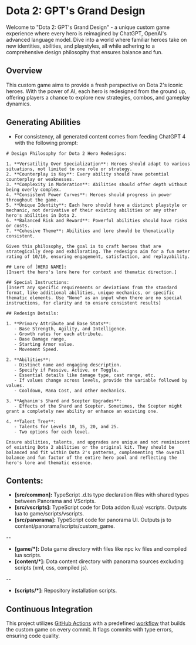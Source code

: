 # Dota 2: GPT's Grand Design

Welcome to "Dota 2: GPT's Grand Design" - a unique custom game experience where every hero is reimagined by ChatGPT, OpenAI's advanced language model. Dive into a world where familiar heroes take on new identities, abilities, and playstyles, all while adhering to a comprehensive design philosophy that ensures balance and fun.

## Overview

This custom game aims to provide a fresh perspective on Dota 2's iconic heroes. With the power of AI, each hero is redesigned from the ground up, offering players a chance to explore new strategies, combos, and gameplay dynamics.

## Generating Abilities
- For consistency, all generated content comes from feeding ChatGPT 4 with the following prompt:
```
# Design Philosophy for Dota 2 Hero Redesigns:

1. **Versatility Over Specialization**: Heroes should adapt to various situations, not limited to one role or strategy.
2. **Counterplay is Key**: Every ability should have potential counterplay or weaknesses.
3. **Complexity in Moderation**: Abilities should offer depth without being overly complex.
4. **Consistent Power Curves**: Heroes should progress in power throughout the game.
5. **Unique Identity**: Each hero should have a distinct playstyle or mechanic, not derivative of their existing abilities or any other hero's abilities in Dota 2.
6. **Balanced Risk and Reward**: Powerful abilities should have risks or costs.
7. **Cohesive Theme**: Abilities and lore should be thematically consistent.

Given this philosophy, the goal is to craft heroes that are strategically deep and exhilarating. The redesigns aim for a fun meter rating of 10/10, ensuring engagement, satisfaction, and replayability.

## Lore of [HERO NAME]: 
[Insert the hero's lore here for context and thematic direction.]

## Special Instructions:
[Insert any specific requirements or deviations from the standard format, like additional abilities, unique mechanics, or specific thematic elements. Use "None" as an input when there are no special instructions, for clarity and to ensure consistent results]

## Redesign Details:

1. **Primary Attribute and Base Stats**:
   - Base Strength, Agility, and Intelligence.
   - Growth rates for each attribute.
   - Base Damage range.
   - Starting Armor value.
   - Movement Speed.

2. **Abilities**:
   - Distinct name and engaging description.
   - Specify if Passive, Active, or Toggle.
   - Essential details like damage type, cast range, etc.
   - If values change across levels, provide the variable followed by values.
   - Cooldown, Mana Cost, and other mechanics.

3. **Aghanim's Shard and Scepter Upgrades**:
   - Effects of the Shard and Scepter. Sometimes, the Scepter might grant a completely new ability or enhance an existing one.

4. **Talent Tree**:
   - Talents for Levels 10, 15, 20, and 25.
   - Two options for each level.

Ensure abilities, talents, and upgrades are unique and not reminiscent of existing Dota 2 abilities or the original kit. They should be balanced and fit within Dota 2's patterns, complementing the overall balance and fun factor of the entire hero pool and reflecting the hero's lore and thematic essence.
```


## Contents:

* **[src/common]:** TypeScript .d.ts type declaration files with shared types between Panorama and VScripts.
* **[src/vscripts]:** TypeScript code for Dota addon (Lua) vscripts. Outputs lua to game/scripts/vscripts.
* **[src/panorama]:** TypeScript code for panorama UI. Outputs js to content/panorama/scripts/custom_game.

--

* **[game/*]:** Dota game directory with files like npc kv files and compiled lua scripts.
* **[content/*]:** Dota content directory with panorama sources excluding scripts (xml, css, compiled js).

--

* **[scripts/*]:** Repository installation scripts.

## Continuous Integration

This project utilizes [GitHub Actions](https://github.com/features/actions) with a predefined [workflow](.github/workflows/ci.yml) that builds the custom game on every commit. It flags commits with type errors, ensuring code quality.
